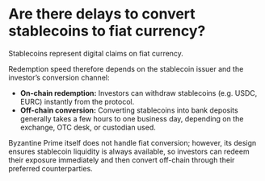 # Are there delays to convert stablecoins to fiat currency?

Stablecoins represent digital claims on fiat currency.

Redemption speed therefore depends on the stablecoin issuer and the investor’s conversion channel:

* **On-chain redemption:** Investors can withdraw stablecoins (e.g. USDC, EURC) instantly from the protocol.
* **Off-chain conversion:** Converting stablecoins into bank deposits generally takes a few hours to one business day, depending on the exchange, OTC desk, or custodian used.

Byzantine Prime itself does not handle fiat conversion; however, its design ensures stablecoin liquidity is always available, so investors can redeem their exposure immediately and then convert off-chain through their preferred counterparties.
